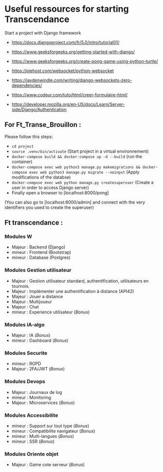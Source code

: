 # Useful ressources for starting Transcendance

Start a project with Django framework

- https://docs.djangoproject.com/fr/5.0/intro/tutorial01/

- https://www.geeksforgeeks.org/getting-started-with-django/

- https://www.geeksforgeeks.org/create-pong-game-using-python-turtle/

- https://piehost.com/websocket/python-websocket

- https://jaydenwindle.com/writing/django-websockets-zero-dependencies/

- https://www.codeur.com/tuto/html/creer-formulaire-html/

- https://developer.mozilla.org/en-US/docs/Learn/Server-side/Django/Authentication

## For Ft_Transe_Brouillon :
Please follow this steps:
  - `cd project`
  - `source .venv/bin/activate` (Start project in a virtual environnement)
  - `docker-compose build && docker-compose up -d --build` (run the container)
  - `docker-compose exec web python3 manage.py makemigrations && docker-compose exec web python3 manage.py migrate --noinput` (Apply modifications of the databse)
  - `docker-compose exec web python manage.py createsuperuser` (Create a user in order to access Django server)
  - Finally open a browser to [localhost:8000/pong]

  (You can also go to [localhost:8000/admin] and connect with the very identifiers you used to create the superuser)

## Ft transcendance :
### Modules W
- Majeur : Backend (Django)
- mineur : Frontend (Bootstrap)
- mineur : Database (Postgres)

### Modules Gestion utilisateur
- Majeur : Gestion utilisateur standard, authentification, utilisateurs en tournois.
- Majeur : Implémenter une authentification à distance (API42)
- Majeur : Jouer a distance
- Majeur : Multijoueur
- Majeur : Chat
- mineur : Experience utilisateur (*Bonus*)
 	
### Modules IA-algo
- Majeur : IA (*Bonus*)
- mineur : Dashboard (*Bonus*)
 
### Modules Securite
- mineur : RGPD
- Majeur : 2FA/JWT (*Bonus*)

### Modules Devops
- Majeur : Journaux de log
- mineur : Monitoring
- Majeur : Microservices (*Bonus*)

### Modules Accessibilite
- mineur : Support sur tout type (*Bonus*)
- mineur : Compatibilite navigateur (*Bonus*)
- mineur : Multi-langues (*Bonus*)
- mineur : SSR (*Bonus*)

### Modules Oriente objet
- Majeur : Game cote serveur  (*Bonus*)
